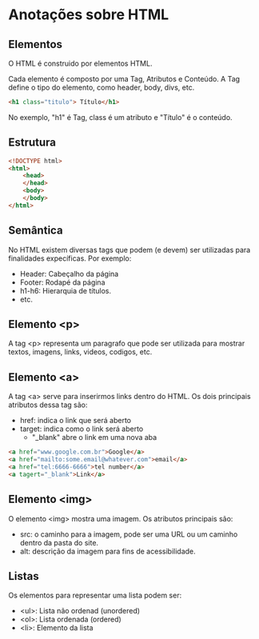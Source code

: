 # Anotações sobre HTML

## Elementos

O HTML é construido por elementos HTML.

Cada elemento é composto por uma Tag, Atributos e Conteúdo. A Tag define o tipo do elemento, como header, body, divs, etc.

``` HTML
<h1 class="titulo"> Título</h1>
```

No exemplo, "h1" é Tag, class é um atributo e "Título" é o conteúdo.

## Estrutura

``` HTML
<!DOCTYPE html>
<html>
    <head>
    </head>
    <body>
    </body>
</html>
```

## Semântica

No HTML existem diversas tags que podem (e devem) ser utilizadas para finalidades expecíficas. Por exemplo:

- Header: Cabeçalho da página
- Footer: Rodapé da página
- h1-h6: Hierarquia de títulos.
- etc.

## Elemento \<p>

A tag \<p> representa um paragrafo que pode ser utilizada para mostrar textos, imagens, links, videos, codigos, etc.

## Elemento \<a>

A tag \<a> serve para inserirmos links dentro do HTML. Os dois principais atributos dessa tag são:

- href: indica o link que será aberto
- target: indica como o link será aberto
  - "_blank" abre o link em uma nova aba

``` HTML
<a href="www.google.com.br">Google</a>
<a href="mailto:some.email@whatever.com">email</a>
<a href="tel:6666-6666">tel number</a>
<a tagert="_blank">Link</a>
```

## Elemento \<img>

O elemento \<img> mostra uma imagem. Os atributos principais são:

- src: o caminho para a imagem, pode ser uma URL ou um caminho dentro da pasta do site.
- alt: descrição da imagem para fins de acessibilidade.

## Listas

Os elementos para representar uma lista podem ser:

- \<ul>: Lista não ordenad (unordered)
- \<ol>: Lista ordenada (ordered)
- \<li>: Elemento da lista